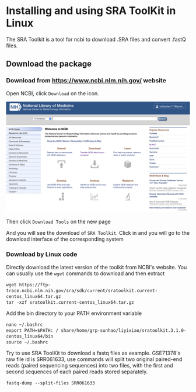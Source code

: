 # Installing and using SRA ToolKit in Linux

The SRA Toolkit is a tool for ncbi to download .SRA files and convert .fastQ files.

## Download the package

### Download from https://www.ncbi.nlm.nih.gov/ website

Open NCBI, click `Download` on the icon.

![sample image](/NGS/SRA-ToolKit/pic/1.png)

Then click `Download Tools` on the new page

And you will see the download of `SRA Toolkit`. Click in and you will go to the download interface of the corresponding system

### Download by Linux code

Directly download the latest version of the toolkit from NCBI's website. You can usually use the `wget` commands to download and then extract

```
wget https://ftp-trace.ncbi.nlm.nih.gov/sra/sdk/current/sratoolkit.current-centos_linux64.tar.gz
tar -xzf sratoolkit.current-centos_linux64.tar.gz
```

Add the bin directory to your PATH environment variable

```
nano ~/.bashrc
export PATH=$PATH: / share/home/grp-sunhao/liyixiao/sratoolkit.3.1.0-centos_linux64/bin
source ~/.bashrc
```

Try to use SRA ToolKit to download a fastq files as example. 
GSE71378's raw file id is SRR061633, use commands will split two original paired-end reads (paired sequencing sequences) into two files, with the first and second sequences of each paired reads stored separately.

```
fastq-dump --split-files SRR061633
```


